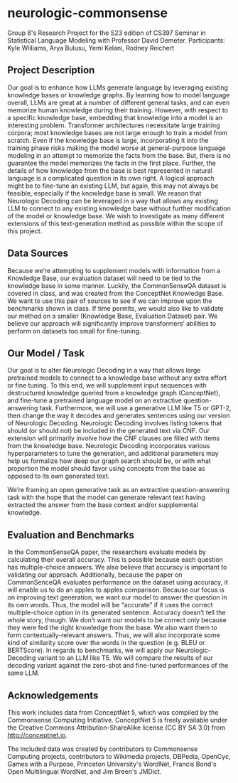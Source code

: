 # neurologic-commonsense
Group 8's Research Project for the S23 edition of CS397 Seminar in Statistical Language Modeling with Professor David Demeter. 
Participants: Kyle Williams, Arya Bulusu, Yemi Kelani, Rodney Reichert


## Project Description
Our goal is to enhance how LLMs generate language by leveraging existing knowledge bases or knowledge graphs. By learning how to model language overall, LLMs are great at a number of different general tasks, and can even memorize human knowledge during their training. However, with respect to a specific knowledge base, embedding that knowledge into a model is an interesting problem. Transformer architectures necessitate large training corpora; most knowledge bases are not large enough to train a model from scratch. Even if the knowledge base is large, incorporating it into the training phase risks making the model worse at general-purpose language modeling in an attempt to memorize the facts from the base. But, there is no guarantee the model memorizes the facts in the first place. Further, the details of how knowledge from the base is best represented in natural language is a complicated question in its own right. A logical approach might be to fine-tune an existing LLM, but again, this may not always be feasible, especially if the knowledge base is small. We reason that Neurologic Decoding can be leveraged in a way that allows any existing LLM to connect to any existing knowledge base without further modification of the model or knowledge base. We wish to investigate as many different extensions of this text-generation method as possible within the scope of this project. 

## Data Sources
Because we’re attempting to supplement models with information from a Knowledge Base, our evaluation dataset will need to be tied to the knowledge base in some manner. Luckily, the CommonSenseQA dataset is covered in class, and was created from the ConceptNet Knowledge Base. We want to use this pair of sources to see if we can improve upon the benchmarks shown in class. If time permits, we would also like to validate our method on a smaller (Knowledge Base, Evaluation Dataset) pair. We believe our approach will significantly improve transformers’ abilities to perform on datasets too small for fine-tuning. 

## Our Model / Task
Our goal is to alter Neurologic Decoding in a way that allows large pretrained models to connect to a knowledge base without any extra effort or fine tuning. To this end, we will supplement input sequences with destructured knowledge queried from a knowledge graph (ConceptNet), and fine-tune a pretrained language model on an extractive question-answering task. Furthermore, we will use a generative LLM like T5 or GPT-2, then change the way it decodes and generates sentences using our version of Neurologic Decoding. Neurologic Decoding involves listing tokens that should (or should not) be included in the generated text via CNF. Our extension will primarily involve how the CNF clauses are filled with items from the knowledge base. Neurologic Decoding incorporates various hyperparameters to tune the generation, and additional parameters may help us formalize how deep our graph search should be, or with what proportion the model should favor using concepts from the base as opposed to its own generated text. 

We’re framing an open generative task as an extractive question-answering task with the hope that the model can generate relevant text having extracted the answer from the base context and/or supplemental knowledge. 

## Evaluation and Benchmarks
In the CommonSenseQA paper, the researchers evaluate models by calculating their overall accuracy. This is possible because each question has multiple-choice answers. We also believe that accuracy is important to validating our approach. Additionally, because the paper on CommonSenceQA evaluates performance on the dataset using accuracy, it will enable us to do an apples to apples comparison. Because our focus is on improving text generation, we want our model to answer the question in its own words. Thus, the model will be “accurate” if it uses the correct multiple-choice option in its generated sentence. Accuracy doesn’t tell the whole story, though. We don’t want our models to be correct only because they were fed the right knowledge from the base. We also want them to form contextually-relevant answers. Thus, we will also incorporate some kind of similarity score over the words in the question (e.g. BLEU or BERTScore). In regards to benchmarks, we will apply our Neurologic-Decoding variant to an LLM like T5. We will compare the results of our decoding variant against the zero-shot and fine-tuned performances of the same LLM.

## Acknowledgements
This work includes data from ConceptNet 5, which was compiled by the
Commonsense Computing Initiative. ConceptNet 5 is freely available under
the Creative Commons Attribution-ShareAlike license (CC BY SA 3.0) from
http://conceptnet.io.

The included data was created by contributors to Commonsense Computing
projects, contributors to Wikimedia projects, DBPedia, OpenCyc, Games
with a Purpose, Princeton University's WordNet, Francis Bond's Open
Multilingual WordNet, and Jim Breen's JMDict.
